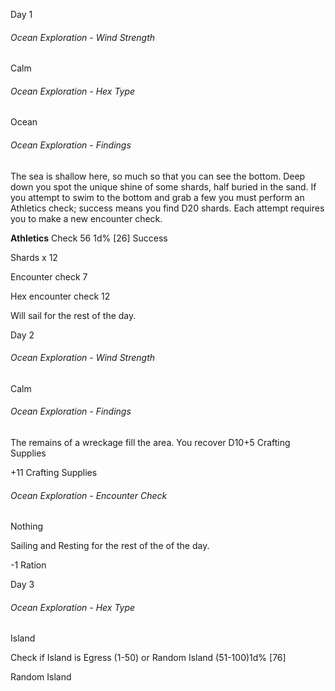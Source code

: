 
Day 1

###### Ocean Exploration - Wind Strength
Calm
###### Ocean Exploration - Hex Type
Ocean

###### Ocean Exploration - Findings
The sea is shallow here, so much so that you can see the bottom. Deep down you spot the unique shine of some shards, half buried in the sand. If you attempt to swim to the bottom and grab a few you must perform an Athletics check; success means you find D20 shards. Each attempt requires you to make a new encounter check.

**Athletics** Check 56 1d%
[26] Success 

Shards x 12

Encounter check 7

Hex encounter check 12

Will sail for the rest of the day.

Day 2

###### Ocean Exploration - Wind Strength
Calm
###### Ocean Exploration - Findings
The remains of a wreckage fill the area. You recover D10+5 Crafting Supplies

+11 Crafting Supplies

###### Ocean Exploration - Encounter Check
Nothing

Sailing and Resting for the rest of the of the day.

-1 Ration

Day 3 
###### Ocean Exploration - Hex Type
Island

Check if Island is Egress (1-50) or Random Island (51-100)1d%
[76]

Random Island


